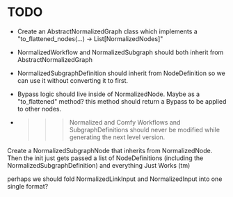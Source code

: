 # TODO
- Create an AbstractNormalizedGraph class which implements a "to_flattened_nodes(...) -> List[NormalizedNodes]"
- NormalizedWorkflow and NormalizedSubgraph should both inherit from AbstractNormalizedGraph

- NormalizedSubgraphDefinition should inherit from NodeDefinition so we can use it without converting it to first.
- Bypass logic should live inside of NormalizedNode. Maybe as a "to_flattened" method? this method should return a Bypass to be applied to other nodes.

- >>> Normalized and Comfy Workflows and SubgraphDefinitions should never be modified while generating the next level version.




Create a NormalizedSubgraphNode that inherits from NormalizedNode.
Then the init just gets passed a list of NodeDefinitions (including the NormalizedSubgraphDefinition) and everything Just Works (tm)

perhaps we should fold NormalizedLinkInput and NormalizedInput into one single format?